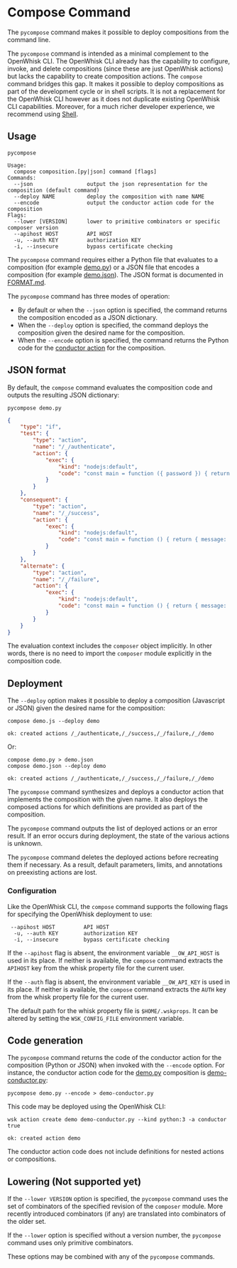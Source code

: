 # Compose Command

The `pycompose` command makes it possible to deploy compositions from the command line.

The `pycompose` command is intended as a minimal complement to the OpenWhisk CLI. The OpenWhisk CLI already has the capability to configure, invoke, and delete compositions (since these are just OpenWhisk actions) but lacks the capability to create composition actions. The `compose` command bridges this gap. It makes it possible to deploy compositions as part of the development cycle or in shell scripts. It is not a replacement for the OpenWhisk CLI however as it does not duplicate existing OpenWhisk CLI capabilities. Moreover, for a much richer developer experience, we recommend using [Shell](https://github.com/ibm-functions/shell).

## Usage

```
pycompose
```
```
Usage:
  compose composition.[py|json] command [flags]
Commands:
  --json                 output the json representation for the composition (default command)
  --deploy NAME          deploy the composition with name NAME
  --encode               output the conductor action code for the composition
Flags:
  --lower [VERSION]      lower to primitive combinators or specific composer version
  --apihost HOST         API HOST
  -u, --auth KEY         authorization KEY
  -i, --insecure         bypass certificate checking
```
The `pycompose` command requires either a Python file that evaluates to a composition (for example [demo.py](../samples/demo.py)) or a JSON file that encodes a composition (for example [demo.json](../samples/demo.json)). The JSON format is documented in [FORMAT.md](FORMAT.md).

The `pycompose` command has three modes of operation:
- By default or when the `--json` option is specified, the command returns the composition encoded as a JSON dictionary.
- When the `--deploy` option is specified, the command deploys the composition given the desired name for the composition.
- When the `--encode` option is specified, the command returns the Python code for the [conductor action](https://github.com/apache/incubator-openwhisk/blob/master/docs/conductors.md) for the composition.

## JSON format

By default, the `compose` command evaluates the composition code and outputs the resulting JSON dictionary:
```
pycompose demo.py
```
```json
{
    "type": "if",
    "test": {
        "type": "action",
        "name": "/_/authenticate",
        "action": {
            "exec": {
                "kind": "nodejs:default",
                "code": "const main = function ({ password }) { return { value: password === 'abc123' } }"
            }
        }
    },
    "consequent": {
        "type": "action",
        "name": "/_/success",
        "action": {
            "exec": {
                "kind": "nodejs:default",
                "code": "const main = function () { return { message: 'success' } }"
            }
        }
    },
    "alternate": {
        "type": "action",
        "name": "/_/failure",
        "action": {
            "exec": {
                "kind": "nodejs:default",
                "code": "const main = function () { return { message: 'failure' } }"
            }
        }
    }
}
```
The evaluation context includes the `composer` object implicitly. In other words, there is no need to import the `composer` module explicitly in the composition code.

## Deployment

The `--deploy` option makes it possible to deploy a composition (Javascript or JSON) given the desired name for the composition:
```
compose demo.js --deploy demo
```
```
ok: created actions /_/authenticate,/_/success,/_/failure,/_/demo
```
Or:
```
compose demo.py > demo.json
compose demo.json --deploy demo
```
```
ok: created actions /_/authenticate,/_/success,/_/failure,/_/demo
```
The `pycompose` command synthesizes and deploys a conductor action that implements the
composition with the given name. It also deploys the composed actions for which
definitions are provided as part of the composition.

The `pycompose` command outputs the list of deployed actions or an error result. If an error occurs during deployment, the state of the various actions is unknown.

The `pycompose` command deletes the deployed actions before recreating them if necessary. As a result, default parameters, limits, and annotations on preexisting actions are lost.

### Configuration

Like the OpenWhisk CLI, the `compose` command supports the following flags for specifying the OpenWhisk deployment to use:
```
 --apihost HOST         API HOST
  -u, --auth KEY        authorization KEY
  -i, --insecure        bypass certificate checking
```
If the `--apihost` flag is absent, the environment variable `__OW_API_HOST` is used in its place. If neither is available, the `compose` command extracts the `APIHOST` key from the whisk property file for the current user.

If the `--auth` flag is absent, the environment variable `__OW_API_KEY` is used in its place. If neither is available, the `compose` command extracts the `AUTH` key from the whisk property file for the current user.

The default path for the whisk property file is `$HOME/.wskprops`. It can be altered by setting the `WSK_CONFIG_FILE` environment variable.

## Code generation

The `pycompose` command returns the code of the conductor action for the composition (Python or JSON) when invoked with the `--encode` option.
For instance, the conductor action code for the [demo.py](../samples/demo.py) composition is [demo-conductor.py](../samples/demo-conductor.py):
```
pycompose demo.py --encode > demo-conductor.py
```
This code may be deployed using the OpenWhisk CLI:
```
wsk action create demo demo-conductor.py --kind python:3 -a conductor true
```
```
ok: created action demo
```
The conductor action code does not include definitions for nested actions or compositions.

## Lowering (**Not supported yet**)

If the `--lower VERSION` option is specified, the `pycompose` command uses the set of combinators of the specified revision of the `composer` module. More recently introduced combinators (if any) are translated into combinators of the older set.

If the `--lower` option is specified without a version number, the `pycompose` command uses only primitive combinators.

These options may be combined with any of the `pycompose` commands.
